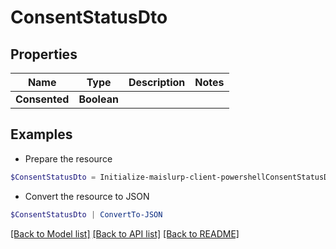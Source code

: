 # ConsentStatusDto
## Properties

Name | Type | Description | Notes
------------ | ------------- | ------------- | -------------
**Consented** | **Boolean** |  | 

## Examples

- Prepare the resource
```powershell
$ConsentStatusDto = Initialize-maislurp-client-powershellConsentStatusDto  -Consented null
```

- Convert the resource to JSON
```powershell
$ConsentStatusDto | ConvertTo-JSON
```

[[Back to Model list]](../README#documentation-for-models) [[Back to API list]](../README#documentation-for-api-endpoints) [[Back to README]](../README)

